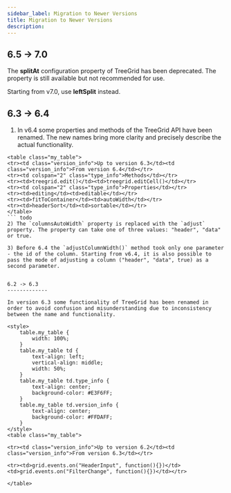 ```yaml
---
sidebar_label: Migration to Newer Versions
title: Migration to Newer Versions
description:
---          
```


6.5 -> 7.0
-------------

The **splitAt** configuration property of TreeGrid has been deprecated. The property is still available but not recommended for use.

Starting from v7.0, use **leftSplit** instead.

6.3 -> 6.4 
---------------

1) In v6.4 some properties and methods of the TreeGrid API have been renamed. The new names bring more clarity and precisely describe the actual functionality.

``` todo
<table class="my_table">
<tr><td class="version_info">Up to version 6.3</td><td class="version_info">From version 6.4</td></tr>
<tr><td colspan="2" class="type_info">Methods</td></tr>
<tr><td>treegrid.edit()</td><td>treegrid.editCell()</td></tr>
<tr><td colspan="2" class="type_info">Properties</td></tr>
<tr><td>editing</td><td>editable</td></tr>
<tr><td>fitToContainer</td><td>autoWidth</td></tr>
<tr><td>headerSort</td><td>sortable</td></tr>
</table>
``` todo
2) The `columnsAutoWidth` property is replaced with the `adjust` property. The property can take one of three values: "header", "data" or true.

3) Before 6.4 the `adjustColumnWidth()` method took only one parameter - the id of the column. Starting from v6.4, it is also possible to pass the mode of adjusting a column ("header", "data", true) as a second parameter.


6.2 -> 6.3
-------------

In version 6.3 some functionality of TreeGrid has been renamed in order to avoid confusion and misunderstanding due to inconsistency between the name and functionality. 

<style>
	table.my_table {
		width: 100%;
	}
	table.my_table td {
		text-align: left;
		vertical-align: middle;
		width: 50%;
	}
	table.my_table td.type_info {
		text-align: center;
        background-color: #E3F6FF;
	}
	table.my_table td.version_info {
		text-align: center;
        background-color: #FFDAFF;
	}
</style>
<table class="my_table">

<tr><td class="version_info">Up to version 6.2</td><td class="version_info">From version 6.3</td></tr>

<tr><td>grid.events.on("HeaderInput", function(){})</td><td>grid.events.on("FilterChange", function(){})</td></tr>

</table>

